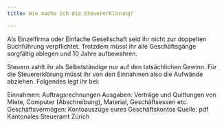 ```yaml
---
title: Wie mache ich die Steuererklärung?

---
```

Als Einzelfirma oder Einfache Gesellschaft seid ihr nicht zur doppelten Buchführung verpflichtet. Trotzdem müsst ihr alle Geschäftsgänge sorgfältig ablegen und 10 Jahre aufbewahren.

Steuern zahlt ihr als Selbstständige nur auf den tatsächlichen Gewinn. Für die Steuererklärung müsst ihr von den Einnahmen also die Aufwände abziehen. Folgendes legt ihr bei:

Einnahmen: Auftragsrechnungen
Ausgaben: Verträge und Quittungen von Miete, Computer (Abschreibung), Material, Geschäftsessen etc.
Geschäftsvermögen: Kontoauszüge eures Geschäftskontos
Quelle: pdf Kantonales Steueramt Zürich
